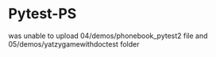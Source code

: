 # Pytest-PS
was unable to upload 04/demos/phonebook_pytest2 file and 05/demos/yatzygamewithdoctest folder